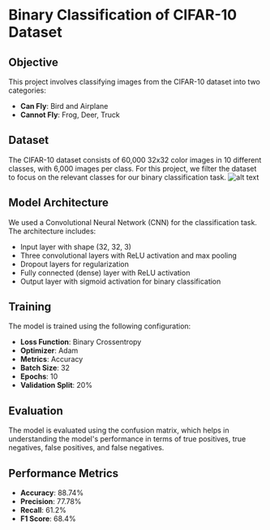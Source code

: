 # Binary Classification of CIFAR-10 Dataset

## Objective
This project involves classifying images from the CIFAR-10 dataset into two categories:
- **Can Fly**: Bird and Airplane
- **Cannot Fly**: Frog, Deer, Truck

## Dataset
The CIFAR-10 dataset consists of 60,000 32x32 color images in 10 different classes, with 6,000 images per class. For this project, we filter the dataset to focus on the relevant classes for our binary classification task.
![alt text](https://raw.githubusercontent.com/rnoxy/cifar10-cnn/master/img/cifar10-examples.png)


## Model Architecture
We used a Convolutional Neural Network (CNN) for the classification task. The architecture includes:
- Input layer with shape (32, 32, 3)
- Three convolutional layers with ReLU activation and max pooling
- Dropout layers for regularization
- Fully connected (dense) layer with ReLU activation
- Output layer with sigmoid activation for binary classification

## Training
The model is trained using the following configuration:
- **Loss Function**: Binary Crossentropy
- **Optimizer**: Adam
- **Metrics**: Accuracy
- **Batch Size**: 32
- **Epochs**: 10
- **Validation Split**: 20%

## Evaluation
The model is evaluated using the confusion matrix, which helps in understanding the model's performance in terms of true positives, true negatives, false positives, and false negatives.

## Performance Metrics
- **Accuracy**: 88.74%
- **Precision**: 77.78%
- **Recall**: 61.2%
- **F1 Score**: 68.4%
